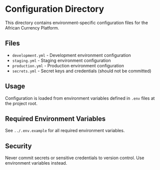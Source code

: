 # Configuration Directory

This directory contains environment-specific configuration files for the African Currency Platform.

## Files

- `development.yml` - Development environment configuration
- `staging.yml` - Staging environment configuration  
- `production.yml` - Production environment configuration
- `secrets.yml` - Secret keys and credentials (should not be committed)

## Usage

Configuration is loaded from environment variables defined in `.env` files at the project root.

## Required Environment Variables

See `../.env.example` for all required environment variables.

## Security

Never commit secrets or sensitive credentials to version control. Use environment variables instead.
